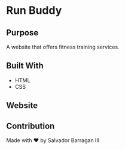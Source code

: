 # Run Buddy

## Purpose
A website that offers fitness training services.

## Built With 
* HTML
* CSS

## Website

## Contribution
Made with ❤️ by Salvador Barragan III
